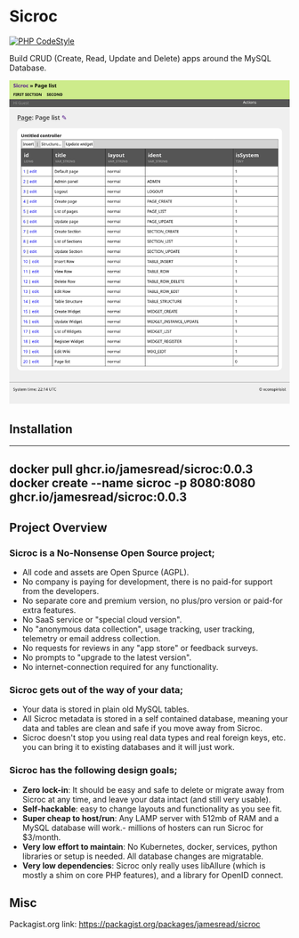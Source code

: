 # Sicroc

[![PHP CodeStyle](https://github.com/jamesread/Sicroc/actions/workflows/php-codestyle.yml/badge.svg)](https://github.com/jamesread/Sicroc/actions/workflows/php-codestyle.yml)

Build CRUD (Create, Read, Update and Delete) apps around the MySQL Database.

![var/screenshot.png](var/screenshot.png)

## Installation

----
docker pull ghcr.io/jamesread/sicroc:0.0.3
docker create --name sicroc -p 8080:8080 ghcr.io/jamesread/sicroc:0.0.3
----

## Project Overview

### **Sicroc is a No-Nonsense Open Source project;**

- All code and assets are Open Spurce (AGPL).
- No company is paying for development, there is no paid-for support from the developers.
- No separate core and premium version, no plus/pro version or paid-for extra features.
- No SaaS service or "special cloud version".
- No "anonymous data collection", usage tracking, user tracking, telemetry or email address collection.
- No requests for reviews in any "app store" or feedback surveys.
- No prompts to "upgrade to the latest version".
- No internet-connection required for any functionality.

### **Sicroc gets out of the way of your data;**

- Your data is stored in plain old MySQL tables.
- All Sicroc metadata is stored in a self contained database, meaning your data and tables are clean and safe if you move away from Sicroc. 
- Sicroc doesn't stop you using real data types and real foreign keys, etc. you can bring it to existing databases and it will just work. 

### **Sicroc has the following design goals;**

- **Zero lock-in**: It should be easy and safe to delete or migrate away from Sicroc at any time, and leave your data intact (and still very usable). 
- **Self-hackable**: easy to change layouts and functionality as you see fit.
- **Super cheap to host/run**: Any LAMP server with 512mb of RAM and a MySQL database will work.- millions of hosters can run Sicroc for $3/month.
- **Very low effort to maintain**: No Kubernetes, docker, services, python libraries or setup is needed. All database changes are migratable. 
- **Very low dependencies**: Sicroc only really uses libAllure (which is mostly a shim on core PHP features), and a library for OpenID connect. 

## Misc

Packagist.org link: https://packagist.org/packages/jamesread/sicroc
